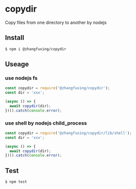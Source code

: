 # copydir
Copy files from one directory to another by nodejs

## Install

```sh
$ npm i @zhangfuxing/copydir
```  

## Useage  

### use nodejs fs  

```js
const copydir = require('@zhangfuxing/copydir');
const dir = 'xxx';

(async () => {
  await copydir(dir);
})().catch(console.error);
```  

### use shell by nodejs child_process
```js
const copydir = require('@zhangfuxing/copydir/lib/shell');
const dir = 'xxx';

(async () => {
  await copydir(dir);
})().catch(console.error);
```  

## Test

```sh
$ npm test
```  